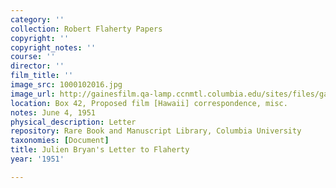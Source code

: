 ```yaml
---
category: ''
collection: Robert Flaherty Papers
copyright: ''
copyright_notes: ''
course: ''
director: ''
film_title: ''
image_src: 1000102016.jpg
image_url: http://gainesfilm.qa-lamp.ccnmtl.columbia.edu/sites/files/gainesfilm/images/1000102016.jpg
location: Box 42, Proposed film [Hawaii] correspondence, misc.
notes: June 4, 1951
physical_description: Letter
repository: Rare Book and Manuscript Library, Columbia University
taxonomies: [Document]
title: Julien Bryan's Letter to Flaherty
year: '1951'

---
```

